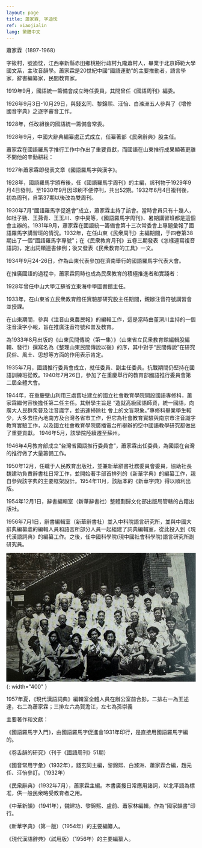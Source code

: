 ```yaml
---
layout: page
title: 蕭家霖, 字迪忱
ref: xiaojialin
lang: 繁體中文
---
```


蕭家霖（1897-1968）

字筱村，號迪忱，江西奉新縣赤田鄉桃樹行政村九隴蕭村人，畢業于北京師範大學國文系，主攻音韻學。蕭家霖是20世紀中國“國語運動”的主要推動者，語言學家，辭書編纂家，民間教育家。

1919年9月，國語統一籌備會成立時任委員，其間曾任《國語周刊》編委。

1926年9月3日-10月29日，與錢玄同、黎錦熙、汪怡、白滌洲五人參與了《增修國音字典》之逐字審音工作。

1928年，任改組後的國語統一籌備會常委。

1928年9月，中國大辭典編纂處正式成立，任纂著部《民衆辭典》股主任。

蕭家霖在國語羅馬字推行工作中作出了重要貢獻，而國語在山東推行成果顯著更離不開他的辛勤耕耘：

1927年蕭家霖即發表文章《國語羅馬字與漢字》。

1928年，國語羅馬字頒布後，任《國語羅馬字周刊》的主編，該刊物于1929年9月4日發刊，至1930年9月因印刷不便停刊，共出52期。1932年6月4日複刊後，初為周刊，自第37期以後改為雙周刊。

1930年7月“國語羅馬字促進會”成立，蕭家霖主持了該會。當時會員只有十幾人，如杜子勁、王茀青、王玉川、李中昊等，《國語羅馬字周刊》、暑期講習班都是這個會主辦的。1931年9月，蕭家霖在國語統一籌備會第十三次常委會上專題彙報了國語羅馬字講習班的情況。1932年，在任山東《民衆周刊》主編期間，于四卷第38期出了一個“國語羅馬字專號”；在《民衆教育月刊》五卷三期發表《怎樣連寫複音語詞》，定出詞類連書條例；後又發表《民衆教育的工具》一文。

1934年9月24-26日，作為山東代表參加在濟南舉行的國語羅馬字代表大會。

在推廣國語的過程中，蕭家霖同時也成為民衆教育的積極推進者和實踐者：

1928年曾任中山大學江蘇省立東海中學圖書館主任。
	
1933年，在山東省立民衆教育館任實驗部研究股主任期間，親辦注音符號講習會並授課。

在山東期間，參與《注音山東農民報》的編輯工作，這是當時由董渭川主持的一個注音漢字小報，旨在推廣注音符號和普及教育。

為1933年8月出版的《山東民間傳說（第一集）》（山東省立民衆教育館編輯股編輯、發行）撰寫名為《整理山東民間傳說以後》的序，其中對于“民間傳說”在研究民俗、風土、思想等方面的作用表示肯定。

1935年7月，國語推行委員會成立，就任委員、副主任委員。抗戰期間仍堅持在國語訓練班從教。1940年7月26日，參加了在重慶舉行的教育部國語推行委員會第二屆全體大會。

1944年，在重慶壁山利用三處舊址建立的國立社會教育學院開設國語專修科，蕭家霖繼何容後擔任第二任主任。其辦學主旨是 “造就高級國語師資，統一國語，向廣大人民群衆普及注音識字，並迅速掃除社 會上的文盲現象。”專修科畢業學生較少，大多去往內地南方及台灣各省市工作，但它為社會教育實驗與南京市注音識字教育實驗工作，以及國立社會教育學院廣播電台所舉辦的空中國語教學研究都做出了重要貢獻。 1946年5月，該學院陸續遷至蘇州。

1946年4月教育部成立“台灣省國語推行委員會”，蕭家霖出任委員，為國語在台灣的推行做了大量籌備工作。

1950年12月，任職于人民教育出版社，並兼新華辭書社務委員會委員，協助社長魏建功負責辭書社日常工作，並開始著手部首排列的《新華字典》的編纂工作，親自參與該字典的主要框架設計。1954年11月，該版本的《新華字典》得以順利出版。

1954年12月1日，辭書編輯室（新華辭書社）整體劃歸文化部出版局管轄的古籍出版社。

1956年7月1日，辭書編輯室（新華辭書社）並入中科院語言研究所，並與中國大辭典編纂處的編輯人員和語言所部分人員一起組建了詞典編輯室，從此投入到《現代漢語詞典》的編纂工作。之後，任中國科學院(現中國社會科學院)語言研究所副研究員。

![image](/assets/imgs/modern_chinese_dictionary_editors.jpg "1957年夏，《現代漢語詞典》編輯室全體人員在辦公室前合影") {: width="400" }

1957年夏，《現代漢語詞典》編輯室全體人員在辦公室前合影，二排右一為王述達，右二為蕭家霖；三排左六為賀澹江，左七為孫崇義

主要著作和文獻：

《國語羅馬字入門》，由國語羅馬字促進會1931年印行，是直接用國語羅馬字編的。

《卷舌韻的研究》（刊于《國語周刊》51期）

《國音常用字彙》（1932年），錢玄同主編，黎錦熙、白滌洲、蕭家霖合編，趙元任、汪怡參訂。（1932年）

《民衆辭典》（1932年7月），蕭家霖主編。本書廣搜日常應用諸詞，以北平語為標准，供一般民衆略受教育者之用。

《中華新韻》（1941年），魏建功、黎錦熙、盧前、蕭家林編輯，作為“國家韻書”印行。

《新華字典》（第一版）（1954年）的主要編纂人。

《現代漢語辭典》（試用版）（1956年）的主要編纂人。
